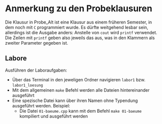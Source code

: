 # Anmerkung zu den Probeklausuren

Die Klausur in Probe_Alt ist eine Klausur aus einem früheren Semester, in dem noch mit `C` programmiert wurde. Es dürfte weitgehend lesbar sein, allerdings ist die Ausgabe anders: Anstelle von `cout` wird `printf` verwendet. Die Zeilen mit `printf` geben also jeweils das aus, was in den Klammern als zweiter Parameter gegeben ist.

## Labore
Ausführen der Laboraufgaben:
- Über das Terminal in den jeweligen Ordner navigieren `labor1` bzw. `labor1_loesung`
- Mit dem allgemeinen `make` Befehl werden alle Dateien hintereinander ausgeführt
- Eine spezische Datei kann über ihren Namen ohne Typendung ausgeführt werden. Beispiel:
  - Die Datei `01-baeume.cpp` kann mit dem Befehl `make 01-baeume` kompiliert und ausgeführt werden
